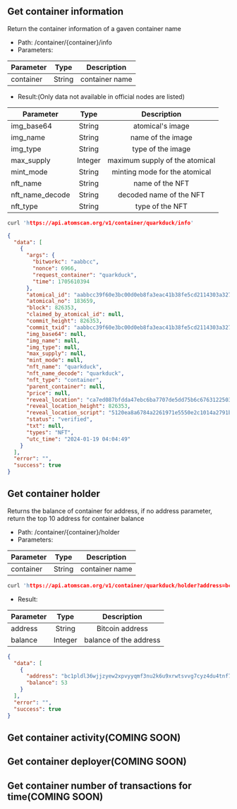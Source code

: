 ## Get container information

Return the container information of a gaven container name

- Path: /container/{container}/info
- Parameters:

| Parameter |  Type  |  Description   |
| --------- | :----: | :------------: |
| container | String | container name |

- Result:(Only data not available in official nodes are listed)

| Parameter       |  Type   |          Description           |
| --------------- | :-----: | :----------------------------: |
| img_base64      | String  |        atomical's image        |
| img_name        | String  |       name of the image        |
| img_type        | String  |       type of the image        |
| max_supply      | Integer | maximum supply of the atomical |
| mint_mode       | String  | minting mode for the atomical  |
| nft_name        | String  |        name of the NFT         |
| nft_name_decode | String  |    decoded name of the NFT     |
| nft_type        | String  |        type of the NFT         |

```c
curl 'https://api.atomscan.org/v1/container/quarkduck/info'
```

```json
{
  "data": [
    {
      "args": {
        "bitworkc": "aabbcc",
        "nonce": 6966,
        "request_container": "quarkduck",
        "time": 1705610394
      },
      "atomical_id": "aabbcc39f60e3bc00d0eb8fa3eac41b38fe5cd2114303a327115a49530e17776i0",
      "atomical_no": 183659,
      "block": 826353,
      "claimed_by_atomical_id": null,
      "commit_height": 826353,
      "commit_txid": "aabbcc39f60e3bc00d0eb8fa3eac41b38fe5cd2114303a327115a49530e17776",
      "img_base64": null,
      "img_name": null,
      "img_type": null,
      "max_supply": null,
      "mint_mode": null,
      "nft_name": "quarkduck",
      "nft_name_decode": "quarkduck",
      "nft_type": "container",
      "parent_container": null,
      "price": null,
      "reveal_location": "ca7ed087bfdda47ebc6ba7707de5dd75b6c67631225038f858258a9a007d0e09i0",
      "reveal_location_height": 826353,
      "reveal_location_script": "5120ea8a6784a2261971e5550e2c1014a2791b0b4233c97703f094d0b7b8cf6dcfb7",
      "status": "verified",
      "txt": null,
      "types": "NFT",
      "utc_time": "2024-01-19 04:04:49"
    }
  ],
  "error": "",
  "success": true
}
```

## Get container holder

Returns the balance of container for address, if no address parameter, return the top 10 address for container balance

- Path: /container/{container}/holder
- Parameters:

| Parameter |  Type  |  Description   |
| --------- | :----: | :------------: |
| container | String | container name |

```c
curl 'https://api.atomscan.org/v1/container/quarkduck/holder?address=bc1pldl36wjjzyew2xpvyyqmf3nu2k6u9xrwtsvvg7cyz4du4tnf7pgqzuwkvg'
```

- Result:

| Parameter |  Type   |      Description       |
| --------- | :-----: | :--------------------: |
| address   | String  |    Bitcoin address     |
| balance   | Integer | balance of the address |

```json
{
  "data": [
    {
      "address": "bc1pldl36wjjzyew2xpvyyqmf3nu2k6u9xrwtsvvg7cyz4du4tnf7pgqzuwkvg",
      "balance": 53
    }
  ],
  "error": "",
  "success": true
}
```

## Get container activity(COMING SOON)

<!-- Return the container latest 10 activity of a gaven container name
- Path: /container/{container}/activity
    ?event={event}
- Reuqest:

| Parameter | Type |Option| Description|
| ------- |:----------:|:----------:|:----------:|
| container | String| No | container name |
| event | String| Yes| options: mint/burn/market |

```c
curl 'https://api.atomscan.org/v1/container/quarkduck/activity
        ?event=mint'
```

- Response:

| Parameter  |  Type    | Description |
| -------|:--------:|:-----------:|
| block     | Integer | block height of the transaction
| cost      | Float/null   | cost of the market transaction
| event     | Array   | event of the transaction
| fee       | Integer | fee for the transaction
| hand_fee  | Integer/null | hand fee of the market transaction
| market    | String/null  | market label of the transaction
| tx_index  | Integer | transaction index
| txid      | String  | transaction hash
| utc_time  | String  | UTC time of the transaction
| from      | Array/null   | input information of the transaction
| to        | Array/null   | output information of the transaction

```json
{
    "data": [
        {
            "block": 836347,
            "cost": 0.0,
            "event": [
                "Mint"
            ],
            "fee": 7333,
            "from": null,
            "hand_fee": 0,
            "market": "Unknow",
            "to": [
                {
                    "address": "bc1pgfcwmkn68hlxgqq359mn0xzh7lnenh4mvgug4lsxua7q5s9m0jfs6d4rtl",
                    "amount": 1000,
                    "atomicals": [
                        {
                            "atomical_id": "44acc873bf3ede9771ca3d517267c11fcc78b4267d267e8eaab9d50dc4fa0355i0",
                            "atomical_no": 207257,
                            "count": 1,
                            "token": "147",
                            "types": "NFT"
                        }
                    ],
                    "n": 0
                }
            ],
            "tx_index": 5,
            "txid": "67b344e9ff2c4304a3c9e7cb1d330097a7f4fa561f2c884e713f52685f0b00eb",
            "utc_time": "2024-03-26 07:12:30"
        },
        ...
    ],
    "error": "",
    "success": true
}
``` -->

## Get container deployer(COMING SOON)

## Get container number of transactions for time(COMING SOON)
